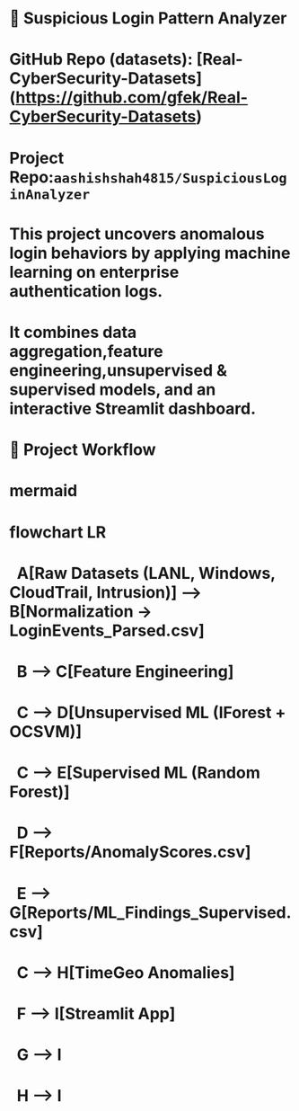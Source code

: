 # 🔐 Suspicious Login Pattern Analyzer
# GitHub Repo (datasets): \[Real-CyberSecurity-Datasets](https://github.com/gfek/Real-CyberSecurity-Datasets)  
# Project Repo:`aashishshah4815/SuspiciousLoginAnalyzer`
# This project uncovers anomalous login behaviors by applying machine learning on enterprise authentication logs.  
# It combines data aggregation,feature engineering,unsupervised & supervised models, and an interactive Streamlit dashboard.
# 🚀 Project Workflow
# mermaid
# flowchart LR
# &nbsp;   A\[Raw Datasets (LANL, Windows, CloudTrail, Intrusion)] --> B\[Normalization → LoginEvents\_Parsed.csv]
# &nbsp;   B --> C\[Feature Engineering]
# &nbsp;   C --> D\[Unsupervised ML (IForest + OCSVM)]
# &nbsp;   C --> E\[Supervised ML (Random Forest)]
# &nbsp;   D --> F\[Reports/AnomalyScores.csv]
# &nbsp;   E --> G\[Reports/ML\_Findings\_Supervised.csv]
# &nbsp;   C --> H\[TimeGeo Anomalies]
# &nbsp;   F --> I\[Streamlit App]
# &nbsp;   G --> I
# &nbsp;   H --> I

